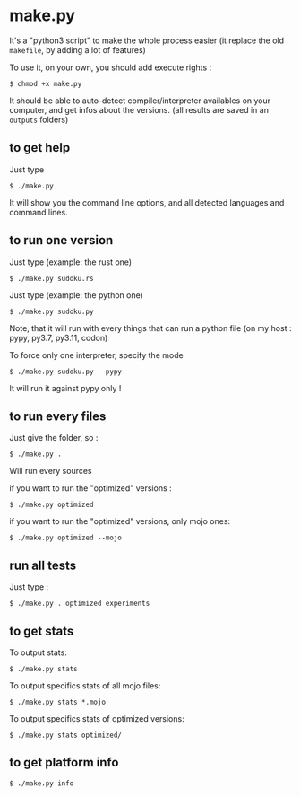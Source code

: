 # make.py

It's a "python3 script" to make the whole process easier (it replace the old `makefile`, by adding a lot of features)

To use it, on your own, you should add execute rights :

```
$ chmod +x make.py
```

It should be able to auto-detect compiler/interpreter availables on your computer, and get infos about the versions.
(all results are saved in an `outputs` folders)

## to get help

Just type

```
$ ./make.py
```

It will show you the command line options, and all detected languages and command lines.

## to run one version

Just type (example: the rust one)

```
$ ./make.py sudoku.rs
```

Just type (example: the python one)

```
$ ./make.py sudoku.py
```

Note, that it will run with every things that can run a python file (on my host : pypy, py3.7, py3.11, codon)

To force only one interpreter, specify the mode

```
$ ./make.py sudoku.py --pypy
```

It will run it against pypy only !

## to run every files

Just give the folder, so :

```
$ ./make.py .
```

Will run every sources

if you want to run the "optimized" versions :

```
$ ./make.py optimized
```

if you want to run the "optimized" versions, only mojo ones:

```
$ ./make.py optimized --mojo
```

## run all tests

Just type :
```
$ ./make.py . optimized experiments
```

## to get stats

To output stats:
```
$ ./make.py stats
```

To output specifics stats of all mojo files:
```
$ ./make.py stats *.mojo
```

To output specifics stats of optimized versions:
```
$ ./make.py stats optimized/
```

## to get platform info

```
$ ./make.py info
```
